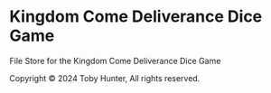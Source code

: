 # Kingdom Come Deliverance Dice Game
File Store for the Kingdom Come Deliverance Dice Game

Copyright © 2024 Toby Hunter, All rights reserved.
